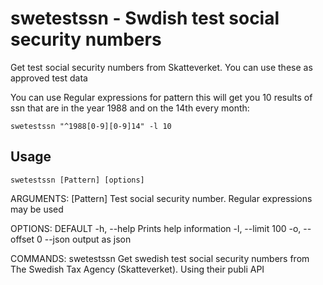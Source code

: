 # swetestssn - Swdish test social security numbers

Get test social security numbers from Skatteverket.
You can use these as approved test data

You can use Regular expressions for pattern
this will get you 10 results of ssn that are in the year 1988 and on the 14th every month:

```
swetestssn "^1988[0-9][0-9]14" -l 10
```

## Usage

    swetestssn [Pattern] [options]

ARGUMENTS:
    [Pattern]    Test social security number. Regular expressions may be used

OPTIONS:
                    DEFAULT
    -h, --help                 Prints help information
    -l, --limit     100
    -o, --offset    0
        --json                 output as json

COMMANDS:
    swetestssn    Get swedish test social security numbers from The Swedish Tax Agency (Skatteverket). Using their publi API
